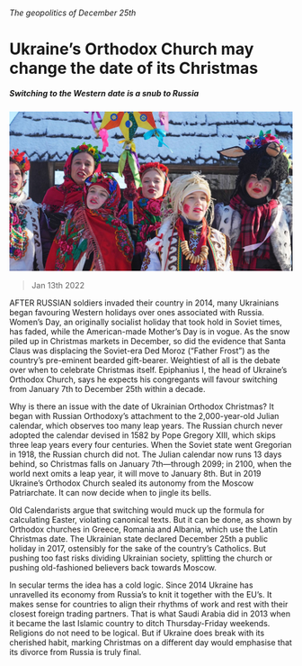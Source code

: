 ###### The geopolitics of December 25th

# Ukraine’s Orthodox Church may change the date of its Christmas 

##### Switching to the Western date is a snub to Russia 

![image](images/20220115_EUP002_0.jpg) 

> Jan 13th 2022 

AFTER RUSSIAN soldiers invaded their country in 2014, many Ukrainians began favouring Western holidays over ones associated with Russia. Women’s Day, an originally socialist holiday that took hold in Soviet times, has faded, while the American-made Mother’s Day is in vogue. As the snow piled up in Christmas markets in December, so did the evidence that Santa Claus was displacing the Soviet-era Ded Moroz (“Father Frost”) as the country’s pre-eminent bearded gift-bearer. Weightiest of all is the debate over when to celebrate Christmas itself. Epiphanius I, the head of Ukraine’s Orthodox Church, says he expects his congregants will favour switching from January 7th to December 25th within a decade.

Why is there an issue with the date of Ukrainian Orthodox Christmas? It began with Russian Orthodoxy’s attachment to the 2,000-year-old Julian calendar, which observes too many leap years. The Russian church never adopted the calendar devised in 1582 by Pope Gregory XIII, which skips three leap years every four centuries. When the Soviet state went Gregorian in 1918, the Russian church did not. The Julian calendar now runs 13 days behind, so Christmas falls on January 7th—through 2099; in 2100, when the world next omits a leap year, it will move to January 8th. But in 2019 Ukraine’s Orthodox Church sealed its autonomy from the Moscow Patriarchate. It can now decide when to jingle its bells.


Old Calendarists argue that switching would muck up the formula for calculating Easter, violating canonical texts. But it can be done, as shown by Orthodox churches in Greece, Romania and Albania, which use the Latin Christmas date. The Ukrainian state declared December 25th a public holiday in 2017, ostensibly for the sake of the country’s Catholics. But pushing too fast risks dividing Ukrainian society, splitting the church or pushing old-fashioned believers back towards Moscow.

In secular terms the idea has a cold logic. Since 2014 Ukraine has unravelled its economy from Russia’s to knit it together with the EU’s. It makes sense for countries to align their rhythms of work and rest with their closest foreign trading partners. That is what Saudi Arabia did in 2013 when it became the last Islamic country to ditch Thursday-Friday weekends. Religions do not need to be logical. But if Ukraine does break with its cherished habit, marking Christmas on a different day would emphasise that its divorce from Russia is truly final.

